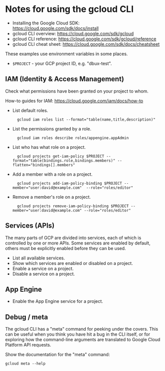 Notes for using the gcloud CLI
==============================

- Installing the Google Cloud SDK: https://cloud.google.com/sdk/docs/install
- gcloud CLI overview: https://cloud.google.com/sdk/gcloud
- gcloud CLI reference: https://cloud.google.com/sdk/gcloud/reference
- gcloud CLI cheat sheet: https://cloud.google.com/sdk/docs/cheatsheet


These examples use environment variables in some places.

- `$PROJECT` - your GCP project ID, e.g. "dbux-test".


IAM (Identity & Access Management)
----------------------------------

Check what permissions have been granted on your project to whom.

How-to guides for IAM: https://cloud.google.com/iam/docs/how-to


- List default roles.

        gcloud iam roles list --format="table(name,title,description)"

- List the permissions granted by a role.

        gcloud iam roles describe roles/appengine.appAdmin

- List who has what role on a project.

        gcloud projects get-iam-policy $PROJECT --format="table(bindings.role,bindings.members)" --flatten="bindings[].members"

- Add a member with a role on a project.

        gcloud projects add-iam-policy-binding $PROJECT --member="user:david@example.com"  --role="roles/editor"

- Remove a member's role on a project.

        gcloud projects remove-iam-policy-binding $PROJECT --member="user:david@example.com" --role="roles/editor"


Services (APIs)
---------------

The many parts of GCP are divided into services, each of which is controlled by one or more APIs. Some services are enabled by default, others must be explicitly enabled before they can be used.

- List all available services.
- Show which services are enabled or disabled on a project.
- Enable a service on a project.
- Disable a service on a project.


App Engine
----------

- Enable the App Engine service for a project.


Debug / meta
------------

The gcloud CLI has a "meta" command for peeking under the covers. This can be useful when you think you have hit a bug in the CLI itself, or for exploring how the command-line arguments are translated to Google Cloud Platform API requests.

Show the documentation for the "meta" command:

    gcloud meta --help
